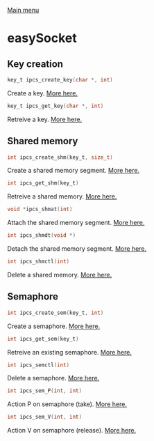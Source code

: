 [Main menu](../Readme.md)

# easySocket

## **Key creation**

```C
key_t ipcs_create_key(char *, int)
```
Create a key. [More here.](./functions/ipcs_create_key.md)

```C
key_t ipcs_get_key(char *, int)
```
Retreive a key. [More here.](./functions/ipcs_create_key.md)

## **Shared memory**

```C
int ipcs_create_shm(key_t, size_t)
```
Create a shared memory segment. [More here.](./functions/ipcs_create_shm.md)

```C
int ipcs_get_shm(key_t)
```
Retreive a shared memory. [More here.](./functions/ipcs_get_shm.md)

```C
void *ipcs_shmat(int)
```
Attach the shared memory segment. [More here.](./functions/ipcs_shmat.md)

```C
int ipcs_shmdt(void *)
```
Detach the shared memory segment. [More here.](./functions/ipcs_shmdt.md)

```C
int ipcs_shmctl(int)
```
Delete a shared memory. [More here.](./functions/ipcs_shmctl.md)

## **Semaphore**

```C
int ipcs_create_sem(key_t, int)
```
Create a semaphore. [More here.](./functions/ipcs_create_sem.md)

```C
int ipcs_get_sem(key_t)
```
Retreive an existing semaphore. [More here.](./functions/ipcs_get_sem.md)

```C
int ipcs_semctl(int)
```
Delete a semaphore. [More here.](./functions/ipcs_semctl.md)

```C
int ipcs_sem_P(int, int)
```
Action P on semaphore (take). [More here.](./functions/ipcs_sem_P.md)

```C
int ipcs_sem_V(int, int)
```
Action V on semaphore (release). [More here.](./functions/ipcs_sem_V.md)
